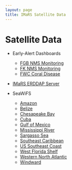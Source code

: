 ```yaml
---
layout: page
title: IMaRS Satellite Data
---
```


# Satellite Data
*  Early-Alert Dashboards
    - [FGB NMS Monitoring](fgbnms-dashboard.marine.usf.edu:3000)
    - [FK NMS Monitoring](fknms-dashboard.marine.usf.edu:3000)
    - [FWC Coral Disease](fwc-dashboard.marine.usf.edu:3000)

* [IMaRS ERDDAP Server](http://131.247.136.200:8080/erddap)

* SeaWiFS
    - [Amazon](http://imars.usf.edu/products/pass/seawifs/amaz/years)
    - [Belize](http://imars.usf.edu/products/pass/seawifs/belize/years)
    - [Chesapeake Bay](http://imars.usf.edu/products/pass/seawifs/cbay/years)
    - [Cuba](http://imars.usf.edu/products/pass/seawifs/cuba/years)
    - [Gulf of Mexico](http://imars.usf.edu/products/pass/seawifs/gcoos/years)
    - [Mississippi River](http://imars.usf.edu/products/pass/seawifs/mriver/years)
    - [Sargasso Sea](http://imars.usf.edu/products/pass/seawifs/sarg/years)
    - [Southeast Caribbean](http://imars.usf.edu/products/pass/seawifs/scar/years)
    - [US Southeast Coast](http://imars.usf.edu/products/pass/seawifs/seacoos/years)
    - [West Florida Shelf](http://imars.usf.edu/products/pass/seawifs/florida/years)
    - [Western North Atlantic](http://imars.usf.edu/products/pass/seawifs/wna/years)
    - [Windward](http://imars.usf.edu/products/pass/seawifs/windward/years)

<!--
* HTTP Download
    - [Gulf of Mexico](http://imars-webserver-01.marine.usf.edu/gom/)
    - [Global](http://imars-webserver-01.marine.usf.edu/global/)
    - [GCOOS](http://imars-webserver-01.marine.usf.edu/gcoos/)
-->

<!--
* [FTP Upload](ftp://imars.marine.usf.edu/)
* [Deprecated Endpoints](deprecated-data-access)
-->
